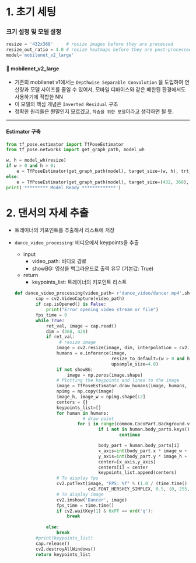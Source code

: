 # 1. 초기 세팅

### 크기 설정 및 모델 설정

```python
resize = '432x368'     # resize images before they are processed
resize_out_ratio = 4.0 # resize heatmaps before they are post-processed
model='mobilenet_v2_large'
```

#### 🔎 mobilenet_v2_large

- 기존의 mobilenet v1에서는 `Depthwise Separable Convolution` 을 도입하여 연산량과 모델 사이즈를 줄일 수 있어서, 모바일 디바이스와 같은 베한된 환경에서도 사용하기에 적합한 NN
- 이 모델의 핵심 개념은 `Inverted Residual` 구조
- 정확한 원리들은 뭔말인지 모르겠고, `학습을 위한 모델`이라고 생각하면 될 듯.

---

#### Estimator 구축

```python
from tf_pose.estimator import TfPoseEstimator
from tf_pose.networks import get_graph_path, model_wh

w, h = model_wh(resize)
if w > 0 and h > 0:
    e = TfPoseEstimator(get_graph_path(model), target_size=(w, h), trt_bool=False)
else:
    e = TfPoseEstimator(get_graph_path(model), target_size=(432, 368), trt_bool=False)
print('********* Model Ready *************')
```



# 2. 댄서의 자세 추출

- 트레이너의 키포인트를 추출해서 리스트에 저장

- `dance_video_processing`: 비디오에서 keypoints을 추출

  - input
    - video_path: 비디오 경로
    - showBG: 영상을 백그라운드로 출력 유무 (기본값: True)
  - return
    - keypoints_list: 트레이너의 키포인트 리스트

  ```python
  def dance_video_processing(video_path= r'dance_video/dancer.mp4',showBG = True):
          cap = cv2.VideoCapture(video_path)
          if cap.isOpened() is False:
              print("Error opening video stream or file")
          fps_time = 0
          while True:
              ret_val, image = cap.read()
              dim = (368, 428)
              if ret_val:
                   # resize image
                  image = cv2.resize(image, dim, interpolation = cv2.INTER_AREA)
                  humans = e.inference(image,
                                       resize_to_default=(w > 0 and h > 0),
                                       upsample_size=4.0)
                  if not showBG:
                      image = np.zeros(image.shape)
                  # Plotting the keypoints and lines to the image 
                  image = TfPoseEstimator.draw_humans(image, humans, imgcopy=False)
                  npimg = np.copy(image)
                  image_h, image_w = npimg.shape[:2]
                  centers = {}
                  keypoints_list=[]
                  for human in humans:
                            # draw point
                          for i in range(common.CocoPart.Background.value):
                                  if i not in human.body_parts.keys():
                                          continue
  
                                  body_part = human.body_parts[i]
                                  x_axis=int(body_part.x * image_w + 0.5)
                                  y_axis=int(body_part.y * image_h + 0.5) 
                                  center=[x_axis,y_axis]
                                  centers[i] = center
                                  keypoints_list.append(centers)
                  # To display fps
                  cv2.putText(image, "FPS: %f" % (1.0 / (time.time() - fps_time)), (10, 10),
                              cv2.FONT_HERSHEY_SIMPLEX, 0.5, (0, 255, 0), 2)
                  # To display image
                  cv2.imshow('Dancer', image)
                  fps_time = time.time()
                  if cv2.waitKey(1) & 0xFF == ord('q'):
                      break
                  
              else:
                  break
          #print(keypoints_list)
          cap.release()
          cv2.destroyAllWindows()
          return keypoints_list
  ```

  